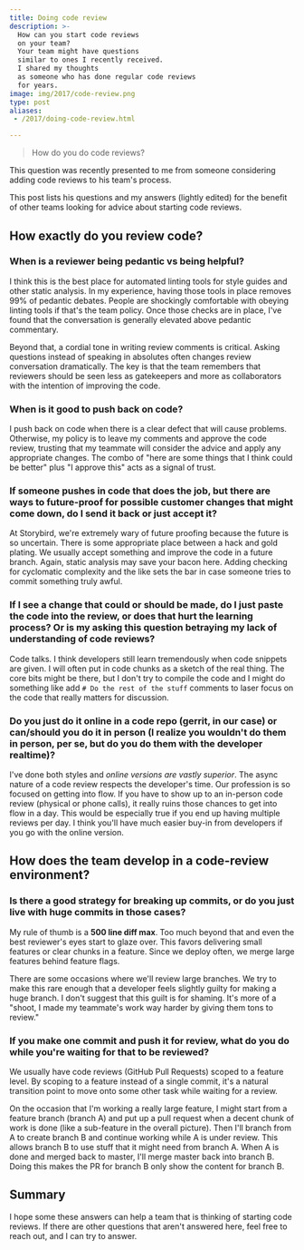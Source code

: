 ```yaml
---
title: Doing code review
description: >-
  How can you start code reviews
  on your team?
  Your team might have questions
  similar to ones I recently received.
  I shared my thoughts
  as someone who has done regular code reviews
  for years.
image: img/2017/code-review.png
type: post
aliases:
 - /2017/doing-code-review.html

---
```


> How do you do code reviews?

This question was recently presented to me
from someone considering adding code reviews
to his team's process.

This post lists his questions
and my answers (lightly edited)
for the benefit
of other teams looking
for advice about starting code reviews.

## How exactly do you review code?

### When is a reviewer being pedantic vs being helpful?

I think this is the best place for automated linting tools
for style guides and other static analysis.
In my experience,
having those tools in place removes 99% of pedantic debates.
People are shockingly comfortable
with obeying linting tools
if that's the team policy.
Once those checks are in place,
I've found that the conversation is generally elevated above
pedantic commentary.

Beyond that,
a cordial tone in writing review comments is critical.
Asking questions instead of speaking in absolutes
often changes review conversation dramatically.
The key is that the team remembers
that reviewers should be seen less as gatekeepers
and more as collaborators
with the intention of improving the code.

### When is it good to push back on code?

I push back on code when there is a clear defect that will cause problems.
Otherwise, my policy is to leave my comments and approve the code review,
trusting that my teammate will consider the advice
and apply any appropriate changes.
The combo of "here are some things that I think could be better"
plus "I approve this" acts as a signal of trust.

### If someone pushes in code that does the job, but there are ways to future-proof for possible customer changes that might come down, do I send it back or just accept it?

At Storybird,
we're extremely wary of future proofing because the future is so uncertain.
There is some appropriate place between a hack and gold plating.
We usually accept something and improve the code in a future branch.
Again, static analysis may save your bacon here.
Adding checking for cyclomatic complexity and the like sets the bar
in case someone tries to commit something truly awful.

### If I see a change that could or should be made, do I just paste the code into the review, or does that hurt the learning process? Or is my asking this question betraying my lack of understanding of code reviews?

Code talks.
I think developers still learn tremendously when code snippets are given.
I will often put in code chunks as a sketch of the real thing.
The core bits might be there,
but I don't try to compile the code
and I might do something like add `# Do the rest of the stuff` comments
to laser focus on the code that really matters for discussion.

### Do you just do it online in a code repo (gerrit, in our case) or can/should you do it in person (I realize you wouldn't do them in person, per se, but do you do them with the developer realtime)?

I've done both styles and *online versions are vastly superior*.
The async nature of a code review respects the developer's time.
Our profession is so focused on getting into flow.
If you have to show up to an in-person code review (physical or phone calls),
it really ruins those chances to get into flow in a day.
This would be especially true
if you end up having multiple reviews per day.
I think you'll have much easier buy-in from developers
if you go with the online version.

## How does the team develop in a code-review environment?

### Is there a good strategy for breaking up commits, or do you just live with huge commits in those cases?

My rule of thumb is a **500 line diff max**.
Too much beyond that and even the best reviewer's eyes start to glaze over.
This favors delivering small features or clear chunks in a feature.
Since we deploy often,
we merge large features behind feature flags.

There are some occasions where we'll review large branches.
We try to make this rare enough that a developer feels slightly guilty
for making a huge branch.
I don't suggest that this guilt is for shaming.
It's more of a "shoot, I made my teammate's work way harder
by giving them tons to review."

### If you make one commit and push it for review, what do you do while you're waiting for that to be reviewed?

We usually have code reviews (GitHub Pull Requests) scoped to a feature level.
By scoping to a feature instead of a single commit,
it's a natural transition point to move onto some other task
while waiting for a review.

On the occasion that I'm working a really large feature,
I might start from a feature branch (branch A)
and put up a pull request when a decent chunk of work is done
(like a sub-feature in the overall picture).
Then I'll branch from A to create branch B
and continue working while A is under review.
This allows branch B to use stuff that it might need from branch A.
When A is done and merged back to master,
I'll merge master back into branch B.
Doing this makes the PR for branch B only show the content for branch B.

## Summary

I hope some these answers can help a team
that is thinking
of starting code reviews.
If there are other questions
that aren't answered here,
feel free to reach out,
and I can try to answer.

